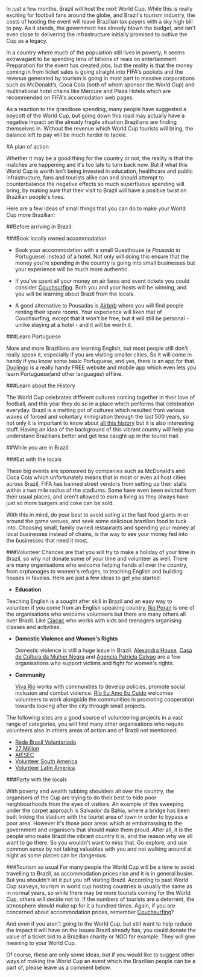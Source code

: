 In just a few months, Brazil will host the next World Cup. While this is really exciting for football fans around the globe, and Brazil's tourism industry, the costs of hosting the event will leave Brazilian tax payers with a sky high bill to pay. As it stands,  the government has already blown the budget, and isn't even close to delivering the infrastructure initially promised to outlive the Cup as a legacy.

In a country where much of the population still lives in poverty, it seems extravagant to be spending tens of billions of reais on entertainment. Preparation for the event has created jobs, but the reality is that the money coming in from ticket sales is going straight into FIFA's pockets and the revenue generated by tourism is going in most part to massive corporations such as McDonald’s, Coca Cola (both of whom sponsor the World Cup) and multinational hotel chains like Mercure and Plaza Hotels which are recommended on FIFA's accomodation web pages.

As a reaction to the grandiose spending, many people have suggested a boycott of the World Cup, but going down this road may actually have a negative impact on the already fragile situation Brazilians are finding themselves in. Without the revenue which World Cup tourists will bring, the balance left to pay will be much harder to tackle.

#A plan of action

Whether it may be a good thing for the country or not, the reality is that the matches are happening and it's too late to turn back now. But if what this World Cup is worth isn't being invested in education, healthcare and public infrastructure, fans and tourists alike can and should attempt to counterbalance the negative effects so much superfluous spending will bring, by making sure that their visit to Brazil will have a positive twist on Brazilian people's lives.

Here are a few ideas of small things that you can do to make your World Cup more Brazilian:

##Before arriving in Brazil:

###Book locally owned accommodation

 * Book your accommodation with a small Guesthouse (a *Pousada* in Portuguese) instead of a hotel. Not only will doing this ensure that the money you're spending in the country is going into small businesses but your experience will be much more authentic.

 * If you've spent all your money on air fares and event tickets you could consider [Couchsurfing](www.couchsurfing.org). Both you and your hosts will be winning, and you will be learning about Brazil from the locals.

 * A good alternative to Pousadas is [Airbnb](http://www.airbnb.com/) where you will find people renting their spare rooms. Your experience will liken that of Couchsurfing, except that it won't be free, but it will still be personal - unlike staying at a hotel - and it will be worth it.

###Learn Portuguese

More and more Brazilians are learning English, but most people still don't really speak it, especially if you are visiting smaller cities. So it will come in handy if you know some basic Portuguese, and yes, there is an app for that. [Duolingo](https://www.duolingo.com/) is a really handy FREE website and mobile app which even lets you learn Portuguese(and other languages) offline.

###Learn about the History 

The World Cup celebrates different cultures coming together in their love of football, and this year they do so in a place which performs that celebration everyday. Brazil is a melting pot of cultures which resulted from various waves of forced and voluntary immigration through the last 500 years, so not only it is important to know about [all this history](http://www.kidscornerbrazil.org/content/history.php) but it is also interesting stuff. Having an idea of the background of this vibrant country will help you understand Brazilians better and get less caught up in the tourist trail.



##While you are in Brazil:

###Eat with the locals

  These big events are sponsored by companies such as McDonald’s and Coca Cola which unfortunately means that in most or even all host cities across Brazil, FIFA has banned street vendors from setting up their stalls within a two mile radius of the stadiums. Some have even been evicted from their usual places, and aren't allowed to earn a living as they always have just so more burgers and coke can be sold.

  With this in mind, do your best to avoid eating at the fast food giants in or around the game venues, and seek some delicious brazilian food to tuck into. Choosing small, family owned restaurants and spending your money at local businesses instead of chains, is the way to see your money fed into the businesses that need it most.

###Volunteer
Chances are that you will try to make a holiday of your time in Brazil, so why not donate some of your time and volunteer as well. There are many organisations who welcome helping hands all over the country, from orphanages to women's refuges, to teaching English and building houses in favelas. Here are just a few ideas to get you started:

 * **Education**

 Teaching English is a sought after skill in Brazil and an easy way to volunteer if you come from an English speaking country, [Iko Poran](http://www.ikoporan.org/pt/ingles) is one of the organisations who welcome volunteers but there are many others all over Brazil. Like [Ciacac](http://www.ciacac.org/apresentacao.php) who works with kids and teenagers organising classes and activities.

 * **Domestic Violence and Women's Rights**

   Domestic violence is still a huge issue in Brazil. [Alexandra House](http://www.alexandrahouse.org/how-you-can-help/volunteer-opportunities), [Casa de Cultura da Mulher Negra](http://www.casadeculturadamulhernegra.org.br/) and [Agencia Patricia Galvao](http://www.agenciapatriciagalvao.org.br/index.php?option=com_content&view=article&id=94&catid=103) are a few organisations who support victims and fight for women's rights.

 * **Community**

   [Viva Rio](http://vivario.org.br/voluntariado/seja-um-voluntario/) works with communities to develop policies, promote social inclusion and combat violence. [Rio Eu Amo Eu Cuido](http://www.rioeuamoeucuido.com.br/) welcomes volunteers to work alongside the communities in promoting cooperation towards looking after the city through small projects.

The following sites are a good source of volunteering projects in a vast range of categories, you will find many other organisations who require volunteers also in others areas of action and of Brazil not mentioned:

 * [Rede Brasil Voluntariado](http://www.redebrasilvoluntario.org.br/)
 * [27 Million](http://www.27million.com/global-list-see-where-you-can-take-action/)
 * [AIESEC](http://aiesec.org.nz/global-citizen/)
 * [Volunteer South America](http://www.volunteersouthamerica.net/)
 * [Volunteer Latin America](http://www.volunteerlatinamerica.com/volunteer-abroad?country=Brazil&category=x&searchsubmit=Search)

###Party with the locals

With poverty and wealth rubbing shoulders all over the country, the organisers of the Cup are trying to do their best to hide poor neighbourhoods from the eyes of visitors. An example of this sweeping under the carpet approach is Salvador da Bahia, where a bridge has been built linking the stadium with the tourist area of town in order to bypass a poor area. However it's those poor areas which ar embarrassing to the government and organisers that should make them proud. After all, it is the people who make Brazil the vibrant country it is, and the reason why we all want to go there. So you wouldn't want to miss that. Go explore, and use common sense by not taking valuables with you and not walking around at night as some places can be dangerous.

###Tourism as usual
For many people the World Cup will be a time to avoid travelling to Brazil, as accommodation prices rise and it is in general busier. But you shouldn't let it put you off visiting Brazil. According to past World Cup surveys, tourism in world cup hosting countries is usually the same as in normal years, so while there may be more tourists coming for the World Cup, others will decide not to.
If the numbers of tourists are a deterrent, the atmosphere should make up for it a hundred times. Again, if you are concerned about accommodation prices, remember [Couchsurfing](https://www.couchsurfing.org/)?

And even if you aren't going to the World Cup, but still want to help reduce the impact it will have on the issues Brazil already has, you could donate the value of a ticket bid to a Brazilian charity or NGO for example. They will give meaning to your World Cup.

Of course, these are only some ideas, but if you would like to suggest other ways of making the World Cup an event which the Brazilian people can be a part of, please leave us a comment below.